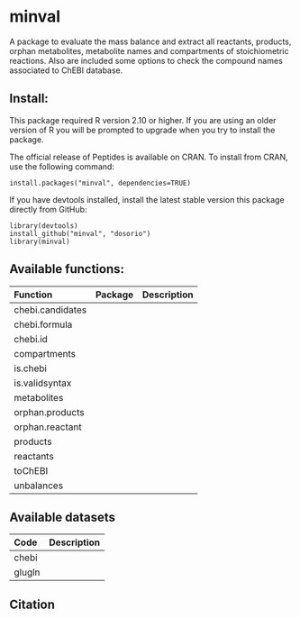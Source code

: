 minval
======
A package to evaluate the mass balance and extract all reactants, products, orphan metabolites, metabolite names and compartments of stoichiometric reactions. Also are included some options to check the compound names associated to ChEBI database.

Install:
--------
This package required R version 2.10 or higher. If you are using an older version of R you will be prompted to upgrade when you try to install the package.

The official release of Peptides is available on CRAN. To install from CRAN, use the following command:
```
install.packages("minval", dependencies=TRUE)
```
If you have devtools installed, install the latest stable version this package directly from GitHub:

```
library(devtools)
install_github("minval", "dosorio")
library(minval)
```
Available functions:
-------------------
|Function | Package | Description |
|:--------|:------------|:-----------|
|chebi.candidates|||
|chebi.formula|||
|chebi.id|||
|compartments|||
|is.chebi|||
|is.validsyntax|||
|metabolites|||
|orphan.products|||
|orphan.reactant|||
|products|||
|reactants|||
|toChEBI|||
|unbalances|||

Available datasets
-------------------
| Code        | Description |
|:----------- |:------------|
|chebi||
|glugln||

Citation
--------


